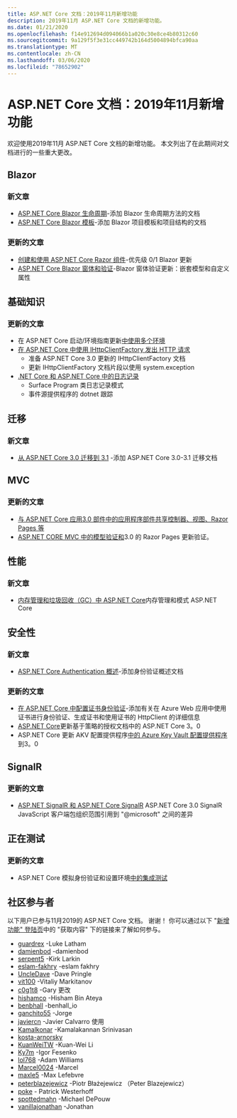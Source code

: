 ```yaml
---
title: ASP.NET Core 文档：2019年11月新增功能
description: 2019年11月 ASP.NET Core 文档的新增功能。
ms.date: 01/21/2020
ms.openlocfilehash: f14e912694d094066b1a020c30e8ce4b80312c60
ms.sourcegitcommit: 9a129f5f3e31cc449742b164d5004894bfca90aa
ms.translationtype: MT
ms.contentlocale: zh-CN
ms.lasthandoff: 03/06/2020
ms.locfileid: "78652902"
---
```

# <a name="aspnet-core-docs-whats-new-for-november-2019"></a>ASP.NET Core 文档：2019年11月新增功能

欢迎使用2019年11月 ASP.NET Core 文档的新增功能。 本文列出了在此期间对文档进行的一些重大更改。

## <a name="blazor"></a>Blazor

### <a name="new-articles"></a>新文章

- [ASP.NET Core Blazor 生命周期](../blazor/lifecycle.md)-添加 Blazor 生命周期方法的文档
- [ASP.NET Core Blazor 模板](../blazor/templates.md)-添加 Blazor 项目模板和项目结构的文档

### <a name="updated-articles"></a>更新的文章

- [创建和使用 ASP.NET Core Razor 组件](../blazor/components.md)-优先级 0/1 Blazor 更新
- [ASP.NET Core Blazor 窗体和验证](../blazor/forms-validation.md)-Blazor 窗体验证更新：嵌套模型和自定义属性

## <a name="fundamentals"></a>基础知识

### <a name="updated-articles"></a>更新的文章

- 在 ASP.NET Core 启动/环境指南更新[中使用多个环境](../fundamentals/environments.md)
- [在 ASP.NET Core 中使用 IHttpClientFactory 发出 HTTP 请求](../fundamentals/http-requests.md)
  - 准备 ASP.NET Core 3.0 更新的 IHttpClientFactory 文档
  - 更新 IHttpClientFactory 文档片段以使用 system.exception
- [.NET Core 和 ASP.NET Core 中的日志记录](../fundamentals/logging/index.md)
  - Surface Program 类日志记录模式
  - 事件源提供程序的 dotnet 跟踪

## <a name="migration"></a>迁移

### <a name="new-articles"></a>新文章

- [从 ASP.NET Core 3.0 迁移到 3.1](../migration/30-to-31.md) -添加 ASP.NET Core 3.0-3.1 迁移文档

## <a name="mvc"></a>MVC

### <a name="updated-articles"></a>更新的文章

- [与 ASP.NET Core 应用3.0 部件中的应用程序部件共享控制器、视图、Razor Pages 等](../mvc/advanced/app-parts.md)
- [ASP.NET CORE MVC 中的模型验证和](../mvc/models/validation.md)3.0 的 Razor Pages 更新验证。

## <a name="performance"></a>性能

### <a name="new-articles"></a>新文章

- [内存管理和垃圾回收（GC）中 ASP.NET Core](../performance/memory.md)内存管理和模式 ASP.NET Core

## <a name="security"></a>安全性

### <a name="new-articles"></a>新文章

- [ASP.NET Core Authentication 概述](../security/authentication/index.md)-添加身份验证概述文档

### <a name="updated-articles"></a>更新的文章

- [在 ASP.NET Core 中配置证书身份验证](../security/authentication/certauth.md)-添加有关在 Azure Web 应用中使用证书进行身份验证、生成证书和使用证书的 HttpClient 的详细信息
- [ASP.NET Core](../security/authorization/policies.md)更新基于策略的授权文档中的 ASP.NET Core 3。0
- ASP.NET Core 更新 AKV 配置提供程序[中的 Azure Key Vault 配置提供程序](../security/key-vault-configuration.md)到3。0

## <a name="signalr"></a>SignalR

### <a name="updated-articles"></a>更新的文章

- [ASP.NET SignalR 和 ASP.NET Core SignalR](../signalr/version-differences.md) ASP.NET Core 3.0 SignalR JavaScript 客户端包组织范围引用到 "@microsoft" 之间的差异

## <a name="testing"></a>正在测试

### <a name="updated-articles"></a>更新的文章

- ASP.NET Core 模拟身份验证和设置环境[中的集成测试](../test/integration-tests.md)

## <a name="community-contributors"></a>社区参与者

以下用户已参与11月2019的 ASP.NET Core 文档。 谢谢！ 你可以通过以下 "[新增功能" 登陆页](index.yml)中的 "获取内容" 下的链接来了解如何参与。

- [guardrex](https://github.com/guardrex) -Luke Latham
- [damienbod](https://github.com/damienbod) -damienbod
- [serpent5](https://github.com/serpent5) -Kirk Larkin
- [eslam-fakhry](https://github.com/eslam-fakhry) -eslam fakhry
- [UncleDave](https://github.com/UncleDave) -Dave Pringle
- [vit100](https://github.com/vit100) -Vitaliy Markitanov
- [c0g1t8](https://github.com/c0g1t8) -Gary 更改
- [hishamco](https://github.com/hishamco) -Hisham Bin Ateya
- [benbhall](https://github.com/benbhall) -benhall_io
- [ganchito55](https://github.com/ganchito55) -Jorge
- [javiercn](https://github.com/javiercn) -Javier Calvarro 使用
- [Kamalkonar](https://github.com/Kamalkonar) -Kamalakannan Srinivasan
- [kosta-arnorsky](https://github.com/kosta-arnorsky) 
- [KuanWeiTW](https://github.com/KuanWeiTW) -Kuan-Wei Li
- [Ky7m](https://github.com/Ky7m) -Igor Fesenko
- [lol768](https://github.com/lol768) -Adam Williams
- [Marcel0024](https://github.com/Marcel0024) -Marcel
- [maxle5](https://github.com/maxle5) -Max Lefebvre
- [peterblazejewicz](https://github.com/peterblazejewicz) -Piotr Błażejewicz （Peter Blazejewicz）
- [poke](https://github.com/poke) - Patrick Westerhoff
- [spottedmahn](https://github.com/spottedmahn) -Michael DePouw
- [vanillajonathan](https://github.com/vanillajonathan) -Jonathan
